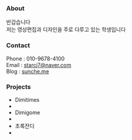 ### About

반갑습니다<br>
저는 영상편집과 디자인을 주로 다루고 있는 학생입니다



### Contact

Phone : 010-9678-4100<br>
Email : starcj7@naver.com<br>
Blog : <a href=https://sunche.me/>sunche.me<a>

### Projects
  
<ul>
  <li>Dimitimes<li>
  <li>Dimigome<li>
  <li>초록잔디<li>

